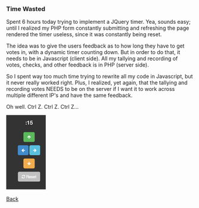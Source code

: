### Time Wasted

Spent 6 hours today trying to implement a JQuery timer. Yea, sounds easy; until I realized my PHP form constantly submitting and refreshing the page rendered the timer useless, since it was constantly being reset.

The idea was to give the users feedback as to how long they have to get votes in, with a dynamic timer counting down. But in order to do that, it needs to be in Javascript (client side). All my tallying and recording of votes, checks, and other feedback is in PHP (server side).

So I spent way too much time trying to rewrite all my code in Javascript, but it never really worked right. Plus, I realized, yet again, that the tallying and recording votes NEEDS to be on the server if I want it to work across multiple different IP's and have the same feedback.

Oh well. Ctrl Z. Ctrl Z. Ctrl Z...

<img src="img/failed_timer.png" height="200">

[Back](4.md)
